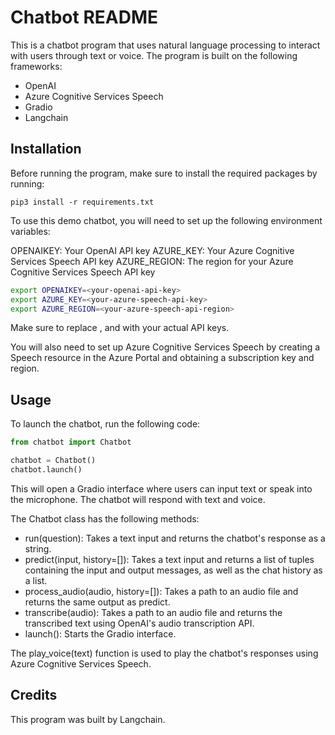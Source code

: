 # Chatbot README

This is a chatbot program that uses natural language processing to interact with users through text or voice. The program is built on the following frameworks:

- OpenAI
- Azure Cognitive Services Speech
- Gradio
- Langchain

## Installation

Before running the program, make sure to install the required packages by running:

```pip
pip3 install -r requirements.txt
```

To use this demo chatbot, you will need to set up the following environment variables:

OPENAIKEY: Your OpenAI API key
AZURE_KEY: Your Azure Cognitive Services Speech API key
AZURE_REGION: The region for your Azure Cognitive Services Speech API key

```bash
export OPENAIKEY=<your-openai-api-key>
export AZURE_KEY=<your-azure-speech-api-key>
export AZURE_REGION=<your-azure-speech-api-region>
```

Make sure to replace <your-openai-api-key>, <your-azure-speech-api-key> and <your-azure-speech-api-region> with your actual API keys.

You will also need to set up Azure Cognitive Services Speech by creating a Speech resource in the Azure Portal and obtaining a subscription key and region.

## Usage

To launch the chatbot, run the following code:

```python
from chatbot import Chatbot

chatbot = Chatbot()
chatbot.launch()
```

This will open a Gradio interface where users can input text or speak into the microphone. The chatbot will respond with text and voice.

The Chatbot class has the following methods:

- run(question): Takes a text input and returns the chatbot's response as a string.
- predict(input, history=[]): Takes a text input and returns a list of tuples containing the input and output messages, as well as the chat history as a list.
- process_audio(audio, history=[]): Takes a path to an audio file and returns the same output as predict.
- transcribe(audio): Takes a path to an audio file and returns the transcribed text using OpenAI's audio transcription API.
- launch(): Starts the Gradio interface.

The play_voice(text) function is used to play the chatbot's responses using Azure Cognitive Services Speech.

## Credits

This program was built by Langchain.
